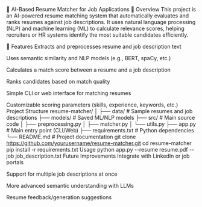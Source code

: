 🧠 AI-Based Resume Matcher for Job Applications
📌 Overview
This project is an AI-powered resume matching system that automatically evaluates and ranks resumes against job descriptions. It uses natural language processing (NLP) and machine learning (ML) to calculate relevance scores, helping recruiters or HR systems identify the most suitable candidates efficiently.

🚀 Features
Extracts and preprocesses resume and job description text

Uses semantic similarity and NLP models (e.g., BERT, spaCy, etc.)

Calculates a match score between a resume and a job description

Ranks candidates based on match quality

Simple CLI or web interface for matching resumes

Customizable scoring parameters (skills, experience, keywords, etc.)
Project Structure
resume-matcher/
│
├── data/               # Sample resumes and job descriptions
├── models/             # Saved ML/NLP models
├── src/                # Main source code
│   ├── preprocessing.py
│   ├── matcher.py
│   └── utils.py
├── app.py              # Main entry point (CLI/Web)
├── requirements.txt    # Python dependencies
└── README.md           # Project documentation
git clone https://github.com/yourusername/resume-matcher.git
cd resume-matcher
pip install -r requirements.txt
Usage
python app.py --resume resume.pdf --job job_description.txt
Future Improvements
Integrate with LinkedIn or job portals

Support for multiple job descriptions at once

More advanced semantic understanding with LLMs

Resume feedback/generation suggestions
